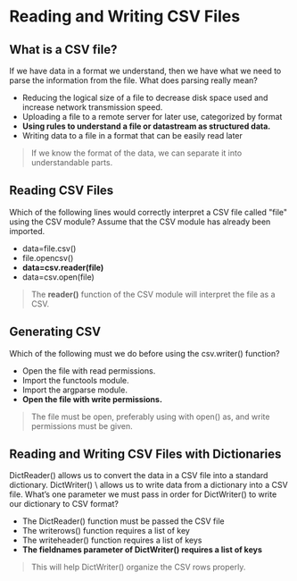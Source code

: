 # Reading and Writing CSV Files

## What is a CSV file?

If we have data in a format we understand, then we have what we need to parse the information from the file. What does parsing really mean?

* Reducing the logical size of a file to decrease disk space used and increase network transmission speed.
* Uploading a file to a remote server for later use, categorized by format
* **Using rules to understand a file or datastream as structured data.**
* Writing data to a file in a format that can be easily read later

> If we know the format of the data, we can separate it into understandable parts.

## Reading CSV Files

Which of the following lines would correctly interpret a CSV file called "file" using the CSV module? Assume that the CSV module has already been imported.

* data=file.csv()
* file.opencsv()
* **data=csv.reader(file)**
* data=csv.open(file)

> The **reader()** function of the CSV module will interpret the file as a CSV.

## Generating CSV

Which of the following must we do before using the csv.writer() function?

* Open the file with read permissions.
* Import the functools module.
* Import the argparse module.
* **Open the file with write permissions.**

> The file must be open, preferably using with open() as, and write permissions must be given.

## Reading and Writing CSV Files with Dictionaries

DictReader() allows us to convert the data in a CSV file into a standard dictionary. DictWriter() \ allows us to write data from a dictionary into a CSV file. What’s one parameter we must pass in order for DictWriter() to write our dictionary to CSV format?

* The DictReader() function must be passed the CSV file
* The writerows() function requires a list of key
* The writeheader() function requires a list of keys
* **The fieldnames parameter of DictWriter() requires a list of keys**

> This will help DictWriter() organize the CSV rows properly.